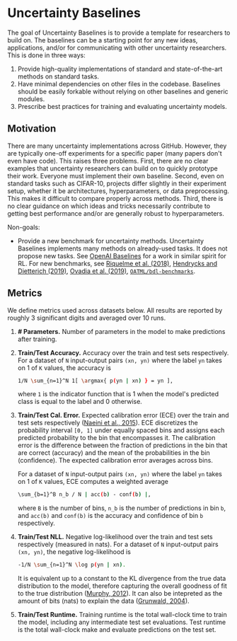 # Uncertainty Baselines

The goal of Uncertainty Baselines is to provide a template for researchers to build on. The baselines can be a starting point for any new ideas, applications, and/or for communicating with other uncertainty researchers. This is done in three ways:

1. Provide high-quality implementations of standard and state-of-the-art methods on standard tasks.
2. Have minimal dependencies on other files in the codebase. Baselines should be easily forkable without relying on other baselines and generic modules.
3. Prescribe best practices for training and evaluating uncertainty models.

## Motivation

There are many uncertainty implementations across GitHub. However, they are typically one-off experiments for a specific paper (many papers don't even have code). This raises three problems. First, there are no clear examples that uncertainty researchers can build on to quickly prototype their work. Everyone must implement their own baseline. Second, even on standard tasks such as CIFAR-10, projects differ slightly in their experiment setup, whether it be architectures, hyperparameters, or data preprocessing. This makes it difficult to compare properly across methods. Third, there is no clear guidance on which ideas and tricks necessarily contribute to getting best performance and/or are generally robust to hyperparameters.

Non-goals:

* Provide a new benchmark for uncertainty methods. Uncertainty Baselines implements many methods on already-used tasks. It does not propose new tasks. See [OpenAI Baselines](https://github.com/openai/baselines) for a work in similar spirit for RL. For new benchmarks, see [Riquelme et al. (2018)](https://github.com/tensorflow/models/tree/master/research/deep_contextual_bandits), [Hendrycks and Dietterich (2019)](https://arxiv.org/abs/1903.12261), [Ovadia et al. (2019)](https://github.com/google-research/google-research/tree/master/uq_benchmark_2019), [`OATML/bdl-benchmarks`](https://github.com/OATML/bdl-benchmarks).

## Metrics

We define metrics used across datasets below. All results are reported by roughly 3 significant digits and averaged over 10 runs.

1. __# Parameters.__ Number of parameters in the model to make predictions after training.
2. __Train/Test Accuracy.__ Accuracy over the train and test sets respectively. For a dataset of `N` input-output pairs `(xn, yn)` where the label `yn` takes on 1 of `K` values, the accuracy is

    ```sh
    1/N \sum_{n=1}^N 1[ \argmax{ p(yn | xn) } = yn ],
    ```

    where `1` is the indicator function that is 1 when the model's predicted class is equal to the label and 0 otherwise.
3. __Train/Test Cal. Error.__ Expected calibration error (ECE) over the train and test sets respectively ([Naeini et al., 2015](https://www.ncbi.nlm.nih.gov/pmc/articles/PMC4410090)). ECE discretizes the probability interval `[0, 1]` under equally spaced bins and assigns each predicted probability to the bin that encompasses it. The calibration error is the difference between the fraction of predictions in the bin that are correct (accuracy) and the mean of the probabilities in the bin (confidence). The expected calibration error averages across bins.

    For a dataset of `N` input-output pairs `(xn, yn)` where the label `yn` takes on 1 of `K` values, ECE computes a weighted average

    ```sh
    \sum_{b=1}^B n_b / N | acc(b) - conf(b) |,
    ```

    where `B` is the number of bins, `n_b` is the number of predictions in bin `b`, and `acc(b)` and `conf(b)` is the accuracy and confidence of bin `b` respectively.
4. __Train/Test NLL.__ Negative log-likelihood over the train and test sets respectively (measured in nats). For a dataset of `N` input-output pairs `(xn, yn)`, the negative log-likelihood is

    ```sh
    -1/N \sum_{n=1}^N \log p(yn | xn).
    ```

    It is equivalent up to a constant to the KL divergence from the true data distribution to the model, therefore capturing the overall goodness of fit to the true distribution ([Murphy, 2012](https://www.cs.ubc.ca/~murphyk/MLbook/)). It can also be intepreted as the amount of bits (nats) to explain the data ([Grunwald, 2004](https://arxiv.org/abs/math/0406077)).
5. __Train/Test Runtime.__ Training runtime is the total wall-clock time to train the model, including any intermediate test set evaluations. Test runtime is the total wall-clock make and evaluate predictions on the test set.
